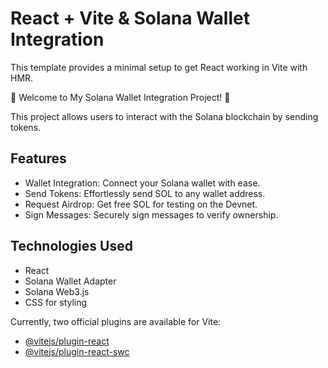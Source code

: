 # React + Vite & Solana Wallet Integration

This template provides a minimal setup to get React working in Vite with HMR.

🚀 Welcome to My Solana Wallet Integration Project! 🎉

This project allows users to interact with the Solana blockchain by sending tokens.

## Features
- Wallet Integration: Connect your Solana wallet with ease.
- Send Tokens: Effortlessly send SOL to any wallet address.
- Request Airdrop: Get free SOL for testing on the Devnet.
- Sign Messages: Securely sign messages to verify ownership.

## Technologies Used
- React
- Solana Wallet Adapter
- Solana Web3.js
- CSS for styling

Currently, two official plugins are available for Vite:

- [@vitejs/plugin-react](https://github.com/vitejs/vite-plugin-react/blob/main/)
- [@vitejs/plugin-react-swc](https://github.com/vitejs/vite-plugin-react-swc)

